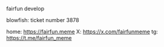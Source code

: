 fairfun develop

blowfish: ticket number 3878

home: https://fairfun.meme
X: https://x.com/fairfunmeme
tg: https://t.me/fairfun_meme
